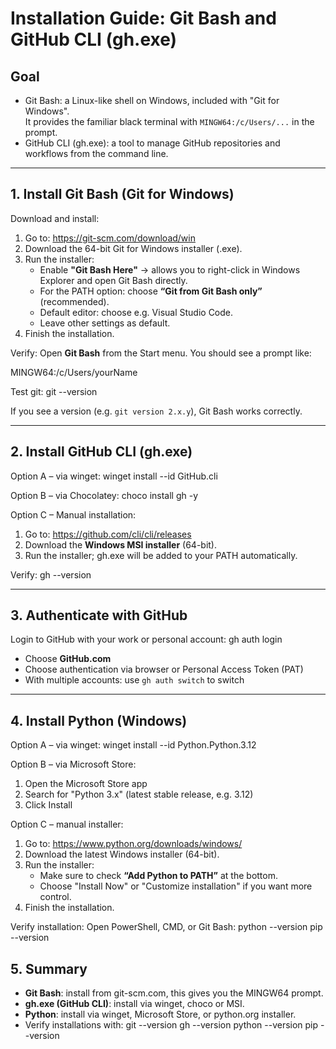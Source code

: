 # Installation Guide: Git Bash and GitHub CLI (gh.exe)

## Goal
- Git Bash: a Linux-like shell on Windows, included with "Git for Windows".  
  It provides the familiar black terminal with `MINGW64:/c/Users/...` in the prompt.  
- GitHub CLI (gh.exe): a tool to manage GitHub repositories and workflows from the command line.

---

## 1. Install Git Bash (Git for Windows)

Download and install:
1. Go to: https://git-scm.com/download/win
2. Download the 64-bit Git for Windows installer (.exe).
3. Run the installer:
   - Enable **"Git Bash Here"** → allows you to right-click in Windows Explorer and open Git Bash directly.
   - For the PATH option: choose **“Git from Git Bash only”** (recommended).
   - Default editor: choose e.g. Visual Studio Code.
   - Leave other settings as default.
4. Finish the installation.

Verify:
Open **Git Bash** from the Start menu. You should see a prompt like:

MINGW64:/c/Users/yourName

Test git:
git --version

If you see a version (e.g. `git version 2.x.y`), Git Bash works correctly.

---

## 2. Install GitHub CLI (gh.exe)

Option A – via winget:
winget install --id GitHub.cli

Option B – via Chocolatey:
choco install gh -y

Option C – Manual installation:
1. Go to: https://github.com/cli/cli/releases
2. Download the **Windows MSI installer** (64-bit).
3. Run the installer; gh.exe will be added to your PATH automatically.

Verify:
gh --version

---

## 3. Authenticate with GitHub

Login to GitHub with your work or personal account:
gh auth login

- Choose **GitHub.com**  
- Choose authentication via browser or Personal Access Token (PAT)  
- With multiple accounts: use `gh auth switch` to switch  

---

## 4. Install Python (Windows)

Option A – via winget:
winget install --id Python.Python.3.12

Option B – via Microsoft Store:
1. Open the Microsoft Store app
2. Search for "Python 3.x" (latest stable release, e.g. 3.12)
3. Click Install

Option C – manual installer:
1. Go to: https://www.python.org/downloads/windows/
2. Download the latest Windows installer (64-bit).
3. Run the installer:
   - Make sure to check **“Add Python to PATH”** at the bottom.
   - Choose "Install Now" or "Customize installation" if you want more control.
4. Finish the installation.

Verify installation:
Open PowerShell, CMD, or Git Bash:
python --version
pip --version


## 5. Summary
- **Git Bash**: install from git-scm.com, this gives you the MINGW64 prompt.  
- **gh.exe (GitHub CLI)**: install via winget, choco or MSI.  
- **Python**: install via winget, Microsoft Store, or python.org installer.  
- Verify installations with:
  git --version
  gh --version
  python --version
  pip --version

